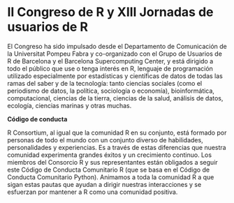 # II Congreso de R y XIII Jornadas de usuarios de R

El Congreso ha sido impulsado desde el Departamento de Comunicación de la Universitat Pompeu Fabra y co-organizado con el Grupo de Usuarios de R de Barcelona y el Barcelona Supercomputing Center, y está dirigido a todo el público que use o tenga interés en R, lenguaje de programación utilizado especialmente por estadísticas y científicas de datos de todas las ramas del saber y de la tecnología: tanto ciencias sociales (como el periodismo de datos, la política, sociología o economía), bioinformática, computacional, ciencias de la tierra, ciencias de la salud, análisis de datos, ecología, ciencias marinas y otras muchas.
 

**Código de conducta**

R Consortium, al igual que la comunidad R en su conjunto, está formado por personas de todo el mundo con un conjunto diverso de habilidades, personalidades y experiencias. Es a través de estas diferencias que nuestra comunidad experimenta grandes éxitos y un crecimiento continuo. Los miembros del Consorcio R y sus representantes están obligados a seguir este Código de Conducta Comunitario R (que se basa en el Código de Conducta Comunitario Python). Animamos a toda la comunidad R a que sigan estas pautas que ayudan a dirigir nuestras interacciones y se esfuerzan por mantener a R como una comunidad positiva.

